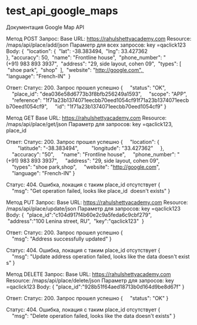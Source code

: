 # test_api_google_maps

Документация Google Map API

Метод POST
Запрос:
Base URL: https://rahulshettyacademy.com
Resource: /maps/api/place/add/json
Параметр для всех запросов: key =qaclick123
Body:
{ 
"location": { 
"lat": -38.383494, 
"lng": 33.427362 
}, "accuracy": 50, 
"name": "Frontline house", 
"phone_number": "(+91) 983 893 3937", 
"address": "29, side layout, cohen 09", 
"types": [
 "shoe park", 
"shop"
 ],
 "website": "http://google.com", 
"language": "French-IN"
 }

 Ответ:
Статус: 200. Запрос прошел успешно
{
    "status": "OK",
    "place_id": "dea036e58d6773b3f8bfb256249a1593",
    "scope": "APP",
    "reference": "1f71a23b1374071eecbb70eed1054cf91f71a23b1374071eecbb70eed1054cf9",
    "id": "1f71a23b1374071eecbb70eed1054cf9"
}




Метод GET
Base URL: https://rahulshettyacademy.com
Resource: /maps/api/place/get/json
Параметр для запросов: key =qaclick123, place_id

Ответ:
Статус: 200. Запрос прошел успешно
{
    "location": {
        "latitude": "-38.383494",
        "longitude": "33.427362"
    },
    "accuracy": "50",
    "name": "Frontline house",
    "phone_number": "(+91) 983 893 3937",
    "address": "29, side layout, cohen 09",
    "types": "shoe park,shop",
    "website": "http://google.com",
    "language": "French-IN"
}

Статус: 404. Ошибка, локация с таким place_id отсутствует
{
    "msg": "Get operation failed, looks like place_id  doesn't exists"
}




Метод PUT
Запрос:
Base URL: https://rahulshettyacademy.com
Resource: /maps/api/place/update/json
Параметр для запросов: key =qaclick123
Body:
{ 
"place_id":"c104d917f4b60e2c9a5feda6c9cbf279",
 "address":"100 Lenina street, RU", 
"key":"qaclick123" 
}

Ответ:
Статус: 200. Запрос прошел успешно
{
    "msg": "Address successfully updated"
}

Статус: 404. Ошибка, локация с таким place_id отсутствует
{
    "msg": "Update address operation failed, looks like the data doesn't exists"
}



 
Метод DELETE
Запрос:
Base URL: https://rahulshettyacademy.com
Resource: /maps/api/place/delete/json
Параметр для запросов: key =qaclick123
Body:
{ 
"place_id":"928b51f64aed18713b0d164d9be8d67f" 
}

Ответ:
Статус: 200. Запрос прошел успешно
{
    "status": "OK"
}

Статус: 404. Ошибка, локация с таким place_id отсутствует
{
    "msg": "Delete operation failed, looks like the data doesn't exists"
}
